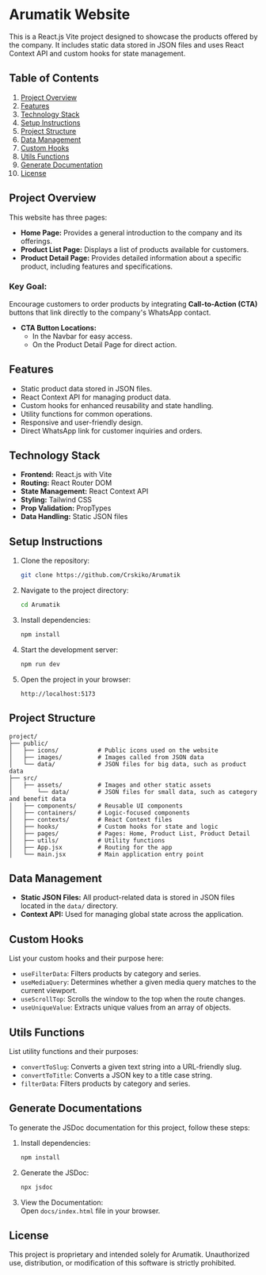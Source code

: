 # Arumatik Website

This is a React.js Vite project designed to showcase the products offered by the company. It includes static data stored in JSON files and uses React Context API and custom hooks for state management.

## Table of Contents

1. [Project Overview](#project-overview)  
2. [Features](#features)  
3. [Technology Stack](#technology-stack)  
4. [Setup Instructions](#setup-instructions)  
5. [Project Structure](#project-structure)  
6. [Data Management](#data-management)  
7. [Custom Hooks](#custom-hooks)  
8. [Utils Functions](#utils-functions)   
9. [Generate Documentation](#generate-documentation)  
10. [License](#license)

## Project Overview

This website has three pages:  
- **Home Page:** Provides a general introduction to the company and its offerings.  
- **Product List Page:** Displays a list of products available for customers.  
- **Product Detail Page:** Provides detailed information about a specific product, including features and specifications.  

### Key Goal:  
Encourage customers to order products by integrating **Call-to-Action (CTA)** buttons that link directly to the company's WhatsApp contact.  

- **CTA Button Locations:**  
  - In the Navbar for easy access.  
  - On the Product Detail Page for direct action.  

## Features

- Static product data stored in JSON files.  
- React Context API for managing product data.  
- Custom hooks for enhanced reusability and state handling.  
- Utility functions for common operations.  
- Responsive and user-friendly design.  
- Direct WhatsApp link for customer inquiries and orders.

## Technology Stack

- **Frontend:** React.js with Vite  
- **Routing:** React Router DOM
- **State Management:** React Context API  
- **Styling:** Tailwind CSS  
- **Prop Validation:** PropTypes
- **Data Handling:** Static JSON files  

## Setup Instructions

1. Clone the repository:  
   ```bash
   git clone https://github.com/Crskiko/Arumatik
   ```
2. Navigate to the project directory:  
   ```bash
   cd Arumatik
   ```
3. Install dependencies:  
   ```bash
   npm install
   ```
4. Start the development server:  
   ```bash
   npm run dev
   ```
5. Open the project in your browser:  
   ```
   http://localhost:5173
   ```

## Project Structure

```
project/
├── public/
│   ├── icons/           # Public icons used on the website
│   ├── images/          # Images called from JSON data
│   └── data/            # JSON files for big data, such as product data
├── src/
│   ├── assets/          # Images and other static assets
│       └── data/        # JSON files for small data, such as category and benefit data
│   ├── components/      # Reusable UI components
│   ├── containers/      # Logic-focused components
│   ├── contexts/        # React Context files
│   ├── hooks/           # Custom hooks for state and logic
│   ├── pages/           # Pages: Home, Product List, Product Detail
│   ├── utils/           # Utility functions
│   ├── App.jsx          # Routing for the app
│   └── main.jsx         # Main application entry point
```

## Data Management

- **Static JSON Files:** All product-related data is stored in JSON files located in the `data/` directory.  
- **Context API:** Used for managing global state across the application.

## Custom Hooks

List your custom hooks and their purpose here:  
- `useFilterData`: Filters products by category and series. 
- `useMediaQuery`: Determines whether a given media query matches to the current viewport.
- `useScrollTop`: Scrolls the window to the top when the route changes.
- `useUniqueValue`: Extracts unique values from an array of objects.

## Utils Functions

List utility functions and their purposes:  
- `convertToSlug`: Converts a given text string into a URL-friendly slug.
- `convertToTitle`: Converts a JSON key to a title case string.
- `filterData`: Filters products by category and series.

## Generate Documentations

To generate the JSDoc documentation for this project, follow these steps:
1. Install dependencies:  
   ```bash
   npm install
   ```
2. Generate the JSDoc:  
   ```bash
   npx jsdoc
   ```
3. View the Documentation:  
   Open `docs/index.html` file in your browser.

## License

This project is proprietary and intended solely for Arumatik. Unauthorized use, distribution, or modification of this software is strictly prohibited.
